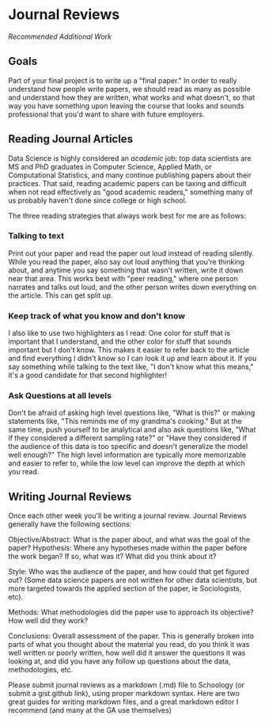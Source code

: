 # Journal Reviews
*Recommended Additional Work*

## Goals
Part of your final project is to write up a "final paper." In order to really understand how people write papers, we should read as many as possible and understand how they are written, what works and what doesn't, so that way you have something upon leaving the course that looks and sounds professional that you'd want to share with future employers.

## Reading Journal Articles
Data Science is highly considered an _academic_ job: top data scientists are MS and PhD graduates in Computer Science, Applied Math, or Computational Statistics, and many continue publishing papers about their practices. That said, reading academic papers can be taxing and difficult when not read effectively as "good academic readers," something many of us probably haven't done since college or high school.

The three reading strategies that always work best for me are as follows:
### Talking to text
Print out your paper and read the paper out loud instead of reading silently. While you read the paper, also say out loud anything that you're thinking about, and anytime you say something that wasn't written, write it down near that area. This works best with "peer reading," where one person narrates and talks out loud, and the other person writes down everything on the article. This can get split up.

### Keep track of what you know and don't know
I also like to use two highlighters as I read: One color for stuff that is important that I understand, and the other color for stuff that sounds important but I don't know. This makes it easier to refer back to the article and find everything I didn't know so I can look it up and learn about it. If you say something while talking to the text like, "I don't know what this means," it's a good candidate for that second highlighter!

### Ask Questions at all levels
Don't be afraid of asking high level questions like, "What is this?" or making statements like, "This reminds me of my grandma's cooking." But at the same time, push yourself to be analytical and also ask questions like, "What if they considered a different sampling rate?" or "Have they considered if the audience of this data is too specific and doesn't generalize the model well enough?" The high level information are typically more memorizable and easier to refer to, while the low level can improve the depth at which you read.

## Writing Journal Reviews
Once each other week you'll be writing a journal review. Journal Reviews generally have the following sections:

Objective/Abstract: What is the paper about, and what was the goal of the paper?
Hypothesis: Where any hypotheses made within the paper before the work began? If so, what was it? What did you think about it?

Style: Who was the audience of the paper, and how could that get figured out? (Some data science papers are not written for other data scientists, but more targeted towards the applied section of the paper, ie Sociologists, etc).

Methods: What methodologies did the paper use to approach its objective? How well did they work?

Conclusions: Overall assessment of the paper. This is generally broken into parts of what you thought about the material you read, do you think it was well written or poorly written, how well did it answer the questions it was looking at, and did you have any follow up questions about the data, methodologies, etc.

Please submit journal reviews as a markdown (.md) file to Schoology (or submit a gist.github link), using proper markdown syntax.
Here are two great guides for writing markdown files, and a great markdown editor I recommend (and many at the GA use themselves)
